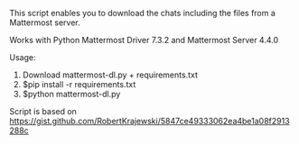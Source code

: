 This script enables you to download the chats including the files from a Mattermost server.

Works with Python Mattermost Driver 7.3.2 and Mattermost Server 4.4.0

Usage:
1. Download mattermost-dl.py + requirements.txt
2. $pip install -r requirements.txt
3. $python mattermost-dl.py

Script is based on https://gist.github.com/RobertKrajewski/5847ce49333062ea4be1a08f2913288c
